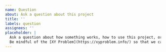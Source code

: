 ```yaml
---
name: Question
about: Ask a question about this project
title: ''
labels: question
assignees: ''
placeholder: |
  Ask a question about how something works, how to use this project, or anything else related to this project.
  Be mindful of the [XY Problem](https://xyproblem.info/) so that we can best help you.
---
```

